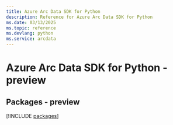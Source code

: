 ```yaml
---
title: Azure Arc Data SDK for Python
description: Reference for Azure Arc Data SDK for Python
ms.date: 03/13/2025
ms.topic: reference
ms.devlang: python
ms.service: arcdata
---
```

# Azure Arc Data SDK for Python - preview
## Packages - preview
[!INCLUDE [packages](arc-data-index.md)]